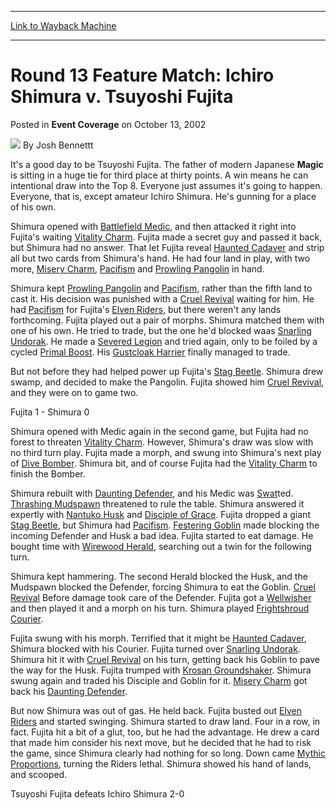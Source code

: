 
---
[Link to Wayback Machine](https://web.archive.org/web/20211026063501/https://magic.wizards.com/en/articles/archive/event-coverage/round-13-feature-match-ichiro-shimura-v-tsuyoshi-fujita-2002-10-13)

[_metadata_:author]:- "Josh Bennettt"
[_metadata_:description]:- "It's a good day to be Tsuyoshi Fujita. The father of modern Japanese Magic is sitting in a huge tie for third place at thirty points. A win means he can intentional draw into the Top 8. Everyone just assumes it's going to happen. Everyone, that is, except amateur Ichiro Shimura. He's gunning for a place of his own.Shimura opened with Battlefield Medic, and then attacked it"
[_metadata_:generator]:- "Drupal 7 (http://drupal.org)"
[_metadata_:node]:- "788786"
[_metadata_:publish_date]:- "2002-10-13"
[_metadata_:source]:- "div-main-content"
[_metadata_:title]:- "Round 13 Feature Match: Ichiro Shimura v. Tsuyoshi Fujita"
[_metadata_:wayback_capture_timestamp]:- "2021-10-26 06:35:01"
[_metadata_:wayback_raw_url]:- "https://web.archive.org/web/20211026063501id_/https://magic.wizards.com/en/articles/archive/event-coverage/round-13-feature-match-ichiro-shimura-v-tsuyoshi-fujita-2002-10-13"
[_metadata_:wayback_url]:- "https://magic.wizards.com/en/articles/archive/event-coverage/round-13-feature-match-ichiro-shimura-v-tsuyoshi-fujita-2002-10-13"
---


Round 13 Feature Match: Ichiro Shimura v. Tsuyoshi Fujita
=========================================================



 Posted in **Event Coverage**
 on October 13, 2002 






![](https://media.magic.wizards.com/styles/auth_small/public/generic-avatar-150_668.png)
By Josh Bennettt











It's a good day to be Tsuyoshi Fujita. The father of modern Japanese **Magic** is sitting in a huge tie for third place at thirty points. A win means he can intentional draw into the Top 8. Everyone just assumes it's going to happen. Everyone, that is, except amateur Ichiro Shimura. He's gunning for a place of his own.

Shimura opened with [Battlefield Medic](https://gatherer.wizards.com/Pages/Card/Details.aspx?name=Battlefield+Medic), and then attacked it right into Fujita's waiting [Vitality Charm](https://gatherer.wizards.com/Pages/Card/Details.aspx?name=Vitality+Charm). Fujita made a secret guy and passed it back, but Shimura had no answer. That let Fujita reveal [Haunted Cadaver](https://gatherer.wizards.com/Pages/Card/Details.aspx?name=Haunted+Cadaver) and strip all but two cards from Shimura's hand. He had four land in play, with two more, [Misery Charm](https://gatherer.wizards.com/Pages/Card/Details.aspx?name=Misery+Charm), [Pacifism](https://gatherer.wizards.com/Pages/Card/Details.aspx?name=Pacifism) and [Prowling Pangolin](https://gatherer.wizards.com/Pages/Card/Details.aspx?name=Prowling+Pangolin) in hand. 

Shimura kept [Prowling Pangolin](https://gatherer.wizards.com/Pages/Card/Details.aspx?name=Prowling+Pangolin) and [Pacifism](https://gatherer.wizards.com/Pages/Card/Details.aspx?name=Pacifism), rather than the fifth land to cast it. His decision was punished with a [Cruel Revival](https://gatherer.wizards.com/Pages/Card/Details.aspx?name=Cruel+Revival) waiting for him. He had [Pacifism](https://gatherer.wizards.com/Pages/Card/Details.aspx?name=Pacifism) for Fujita's [Elven Riders](https://gatherer.wizards.com/Pages/Card/Details.aspx?name=Elven+Riders), but there weren't any lands forthcoming. Fujita played out a pair of morphs. Shimura matched them with one of his own. He tried to trade, but the one he'd blocked waas [Snarling Undorak](https://gatherer.wizards.com/Pages/Card/Details.aspx?name=Snarling+Undorak). He made a [Severed Legion](https://gatherer.wizards.com/Pages/Card/Details.aspx?name=Severed+Legion) and tried again, only to be foiled by a cycled [Primal Boost](https://gatherer.wizards.com/Pages/Card/Details.aspx?name=Primal+Boost). His [Gustcloak Harrier](https://gatherer.wizards.com/Pages/Card/Details.aspx?name=Gustcloak+Harrier) finally managed to trade.

But not before they had helped power up Fujita's [Stag Beetle](https://gatherer.wizards.com/Pages/Card/Details.aspx?name=Stag+Beetle). Shimura drew swamp, and decided to make the Pangolin. Fujita showed him [Cruel Revival](https://gatherer.wizards.com/Pages/Card/Details.aspx?name=Cruel+Revival), and they were on to game two.

Fujita 1 - Shimura 0

Shimura opened with Medic again in the second game, but Fujita had no forest to threaten [Vitality Charm](https://gatherer.wizards.com/Pages/Card/Details.aspx?name=Vitality+Charm). However, Shimura's draw was slow with no third turn play. Fujita made a morph, and swung into Shimura's next play of [Dive Bomber](https://gatherer.wizards.com/Pages/Card/Details.aspx?name=Dive+Bomber). Shimura bit, and of course Fujita had the [Vitality Charm](https://gatherer.wizards.com/Pages/Card/Details.aspx?name=Vitality+Charm) to finish the Bomber. 

Shimura rebuilt with [Daunting Defender](https://gatherer.wizards.com/Pages/Card/Details.aspx?name=Daunting+Defender), and his Medic was [Swat](https://gatherer.wizards.com/Pages/Card/Details.aspx?name=Swat)ted. [Thrashing Mudspawn](https://gatherer.wizards.com/Pages/Card/Details.aspx?name=Thrashing+Mudspawn) threatened to rule the table. Shimura answered it expertly with [Nantuko Husk](https://gatherer.wizards.com/Pages/Card/Details.aspx?name=Nantuko+Husk) and [Disciple of Grace](https://gatherer.wizards.com/Pages/Card/Details.aspx?name=Disciple+of+Grace). Fujita dropped a giant [Stag Beetle](https://gatherer.wizards.com/Pages/Card/Details.aspx?name=Stag+Beetle), but Shimura had [Pacifism](https://gatherer.wizards.com/Pages/Card/Details.aspx?name=Pacifism). [Festering Goblin](https://gatherer.wizards.com/Pages/Card/Details.aspx?name=Festering+Goblin) made blocking the incoming Defender and Husk a bad idea. Fujita started to eat damage. He bought time with [Wirewood Herald](https://gatherer.wizards.com/Pages/Card/Details.aspx?name=Wirewood+Herald), searching out a twin for the following turn.

Shimura kept hammering. The second Herald blocked the Husk, and the Mudspawn blocked the Defender, forcing Shimura to eat the Goblin. [Cruel Revival](https://gatherer.wizards.com/Pages/Card/Details.aspx?name=Cruel+Revival) Before damage took care of the Defender. Fujita got a [Wellwisher](https://gatherer.wizards.com/Pages/Card/Details.aspx?name=Wellwisher) and then played it and a morph on his turn. Shimura played [Frightshroud Courier](https://gatherer.wizards.com/Pages/Card/Details.aspx?name=Frightshroud+Courier).

Fujita swung with his morph. Terrified that it might be [Haunted Cadaver](https://gatherer.wizards.com/Pages/Card/Details.aspx?name=Haunted+Cadaver), Shimura blocked with his Courier. Fujita turned over [Snarling Undorak](https://gatherer.wizards.com/Pages/Card/Details.aspx?name=Snarling+Undorak). Shimura hit it with [Cruel Revival](https://gatherer.wizards.com/Pages/Card/Details.aspx?name=Cruel+Revival) on his turn, getting back his Goblin to pave the way for the Husk. Fujita trumped with [Krosan Groundshaker](https://gatherer.wizards.com/Pages/Card/Details.aspx?name=Krosan+Groundshaker). Shimura swung again and traded his Disciple and Goblin for it. [Misery Charm](https://gatherer.wizards.com/Pages/Card/Details.aspx?name=Misery+Charm) got back his [Daunting Defender](https://gatherer.wizards.com/Pages/Card/Details.aspx?name=Daunting+Defender).

But now Shimura was out of gas. He held back. Fujita busted out [Elven Riders](https://gatherer.wizards.com/Pages/Card/Details.aspx?name=Elven+Riders) and started swinging. Shimura started to draw land. Four in a row, in fact. Fujita hit a bit of a glut, too, but he had the advantage. He drew a card that made him consider his next move, but he decided that he had to risk the game, since Shimura clearly had nothing for so long. Down came [Mythic Proportions](https://gatherer.wizards.com/Pages/Card/Details.aspx?name=Mythic+Proportions), turning the Riders lethal. Shimura showed his hand of lands, and scooped.

Tsuyoshi Fujita defeats Ichiro Shimura 2-0







